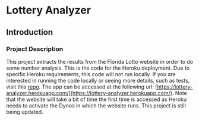 # Lottery Analyzer

## Introduction

### Project Description
This project extracts the results from the Florida Lotto website in order to do some number analysis. This is the code for the Heroku deployment. Due to specific Heroku requirements, this code will not run locally. If you are interested in running the code locally or seeing more details, such as tests, visit this [repo](https://github.com/estefysc/lottery-results-analyzer-app). The app can be accessed at the following url: [https://lottery-analyzer.herokuapp.com/](https://lottery-analyzer.herokuapp.com/). Note that the website will take a bit of time the first time is accessed as Heroku needs to activate the Dynos in which the website runs. This project is still being updated. 